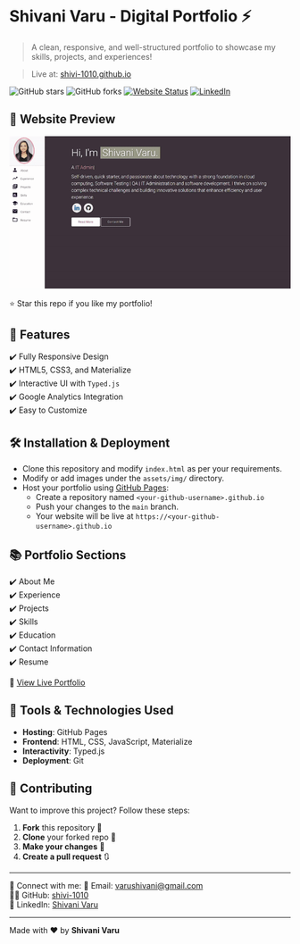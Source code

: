 # Shivani Varu - Digital Portfolio ⚡️
> A clean, responsive, and well-structured portfolio to showcase my skills, projects, and experiences!

> Live at: [shivi-1010.github.io](https://shivi-1010.github.io)

![GitHub stars](https://img.shields.io/github/stars/shivi-1010/shivi-1010.github.io)
![GitHub forks](https://img.shields.io/github/forks/shivi-1010/shivi-1010.github.io)
[![Website Status](https://img.shields.io/badge/website-up-green)](https://shivi-1010.github.io)
[![LinkedIn](https://img.shields.io/badge/connect-linkedin-blue)](https://www.linkedin.com/in/shivani-varu-1012000/)


## 🚀 Website Preview
<p align="center"> 
  <kbd>
    <a href="https://shivi-1010.github.io/" target="_blank"><img src="examples/preview.gif">
  </a>
  </kbd>
</p>

⭐ Star this repo if you like my portfolio!

## 🎯 Features
✔️ Fully Responsive Design\
✔️ HTML5, CSS3, and Materialize\
✔️ Interactive UI with `Typed.js`\
✔️ Google Analytics Integration\
✔️ Easy to Customize

## 🛠 Installation & Deployment
- Clone this repository and modify `index.html` as per your requirements.
- Modify or add images under the `assets/img/` directory.
- Host your portfolio using [GitHub Pages](https://pages.github.com/):
  - Create a repository named `<your-github-username>.github.io`
  - Push your changes to the `main` branch.
  - Your website will be live at `https://<your-github-username>.github.io`

## 📚 Portfolio Sections
✔️ About Me\
✔️ Experience\
✔️ Projects\
✔️ Skills\
✔️ Education\
✔️ Contact Information\
✔️ Resume

🔗 [View Live Portfolio](https://shivi-1010.github.io)

## 🔧 Tools & Technologies Used
- **Hosting**: GitHub Pages
- **Frontend**: HTML, CSS, JavaScript, Materialize
- **Interactivity**: Typed.js
- **Deployment**: Git

## 🤝 Contributing
Want to improve this project? Follow these steps:
1. **Fork** this repository 🍴
2. **Clone** your forked repo 👯
3. **Make your changes** 🔨
4. **Create a pull request** 🔃

---

💬 Connect with me:
📧 Email: [varushivani@gmail.com](mailto:varushivani@gmail.com)  
👨‍💻 GitHub: [shivi-1010](https://github.com/shivi-1010)  
💼 LinkedIn: [Shivani Varu](https://www.linkedin.com/in/shivani-varu-1012000/)  

---
Made with ❤️ by **Shivani Varu**
